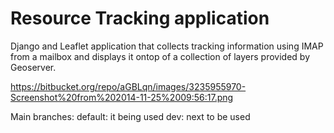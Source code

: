 # Resource Tracking application

Django and Leaflet application that collects tracking information using IMAP from a mailbox and displays it ontop of a collection of layers provided by Geoserver.

https://bitbucket.org/repo/aGBLqn/images/3235955970-Screenshot%20from%202014-11-25%2009:56:17.png

Main branches:
    default: it being used
    dev: next to be used
